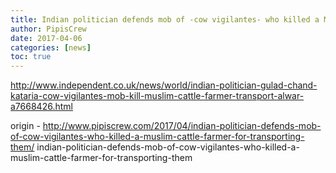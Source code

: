 ```yaml
---
title: Indian politician defends mob of -cow vigilantes- who killed a Muslim cattle farmer for transporting them
author: PipisCrew
date: 2017-04-06
categories: [news]
toc: true
---
```


http://www.independent.co.uk/news/world/indian-politician-gulad-chand-kataria-cow-vigilantes-mob-kill-muslim-cattle-farmer-transport-alwar-a7668426.html

origin - http://www.pipiscrew.com/2017/04/indian-politician-defends-mob-of-cow-vigilantes-who-killed-a-muslim-cattle-farmer-for-transporting-them/ indian-politician-defends-mob-of-cow-vigilantes-who-killed-a-muslim-cattle-farmer-for-transporting-them